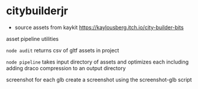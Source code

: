 # citybuilderjr

* source assets from kaykit https://kaylousberg.itch.io/city-builder-bits

asset pipeline utilities

`node audit`
returns csv of gltf assets in project

`node pipeline`
takes input directory of assets and optimizes each including adding draco compression to an output directory

screenshot
for each glb create a screenshot using the screenshot-glb script

